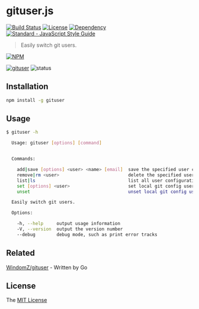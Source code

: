 # gituser.js

[![Build Status](https://travis-ci.org/WindomZ/gituser.js.svg?branch=master)](https://travis-ci.org/WindomZ/gituser.js)
[![License](https://img.shields.io/badge/license-MIT-green.svg)](https://opensource.org/licenses/MIT)
[![Dependency](https://david-dm.org/WindomZ/gituser.js.svg)](https://david-dm.org/WindomZ/gituser.js)
[![Standard - JavaScript Style Guide](https://img.shields.io/badge/code_style-standard-brightgreen.svg)](https://standardjs.com/)

> Easily switch git users.

[![NPM](https://nodei.co/npm/gituser.png)](https://nodei.co/npm/gituser/)

[![gituser](https://img.shields.io/npm/v/gituser.svg)](https://www.npmjs.com/package/gituser)
![status](https://img.shields.io/badge/status-stable-green.svg)

## Installation

```bash
npm install -g gituser
```

## Usage

```bash
$ gituser -h

  Usage: gituser [options] [command]


  Commands:

    add|save [options] <user> <name> [email]  save the specified user configuration information
    remove|rm <user>                          delete the specified user configuration information
    list|ls                                   list all user configuration information
    set [options] <user>                      set local git config user from <user> configuration information
    unset                                     unset local git config user

  Easily switch git users.

  Options:

    -h, --help     output usage information
    -V, --version  output the version number
    --debug        debug mode, such as print error tracks
```

## Related

[WindomZ/gituser](https://github.com/WindomZ/gituser) - Written by Go

## License

The [MIT License](https://github.com/WindomZ/gituser.js/blob/master/LICENSE)

